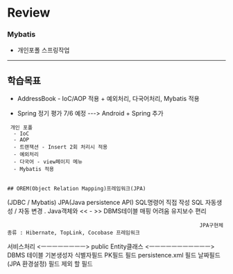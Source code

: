 # Review

### Mybatis
- 개인포폴 스프링작업


-----------------------------------------------------

## 학습목표
- AddressBook - IoC/AOP 적용 + 예외처리, 다국어처리, Mybatis 적용

- Spring 정기 평가 7/6 예정 ---> Android + Spring 추가
```
 개인 포폴
  - IoC
  - AOP
  - 트랜잭션 - Insert 2회 처리시 적용
  - 예외처리
  - 다국어 - view페이지 메뉴
  - Mybatis 적용


## OREM(Object Relation Mapping)프레임워크(JPA)

```
(JDBC / Mybatis)                                                  JPA(Java persistence API)
 SQL명령어 직접 작성                                                SQL 자동생성 / 자동 변경
 . Java객체와 << - >> DBMS테이블 매핑 어려움                        유지보수 편리

                                                                  JPA구현체 종류 : Hibernate, TopLink, Cocobase 프레임워크

  서비스처리 <ㅡㅡㅡㅡㅡㅡㅡㅡ>    public Entity클래스            <ㅡㅡㅡㅡㅡㅡㅡㅡㅡㅡㅡ> DBMS 테이블
                                    기본생성자
                                    식별자필드                                                  PK필드
                                    필드                              persistence.xml          필드
                                    날짜필드                          (JPA 환경설정)            필드
                                    제외 할 필드
```
  
